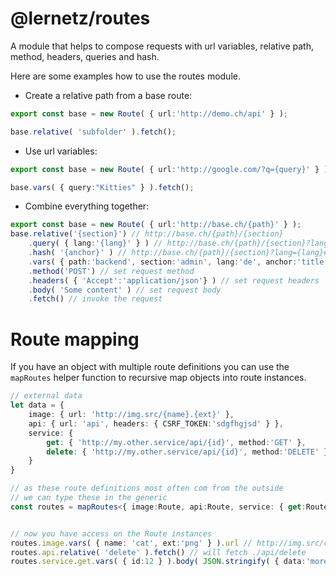 # @lernetz/routes

A module that helps to compose requests with url variables, relative path, method, headers, queries and hash.

Here are some examples how to use the routes module.

* Create a relative path from a base route:
```ts
export const base = new Route( { url:'http://demo.ch/api' } );

base.relative( 'subfolder' ).fetch();
```

* Use url variables:
```ts
export const base = new Route( { url:'http://google.com/?q={query}' } );

base.vars( { query:"Kitties" } ).fetch();
```

* Combine everything together:
```ts
export const base = new Route( { url:'http://base.ch/{path}' } );
base.relative('{section}') // http://base.ch/{path}/{section}
    .query( { lang:'{lang}' } ) // http://base.ch/{path}/{section}?lang={lang}
    .hash( '{anchor}' ) // http://base.ch/{path}/{section}?lang={lang}#{anchor}
    .vars( { path:'backend', section:'admin', lang:'de', anchor:'title' } ) // http://base.ch/backend/admin?lang=de#title
    .method('POST') // set request method
    .headers( { 'Accept':'application/json'} ) // set request headers
    .body( 'Some content' ) // set request body
    .fetch() // invoke the request
```


# Route mapping

If you have an object with multiple route definitions you can use the `mapRoutes` helper function to recursive map objects into route instances.

```ts
// external data
let data = {
    image: { url: 'http://img.src/{name}.{ext}' },
    api: { url: 'api', headers: { CSRF_TOKEN:'sdgfhgjsd' } },
    service: { 
        get: { 'http://my.other.service/api/{id}', method:'GET' },
        delete: { 'http://my.other.service/api/{id}', method:'DELETE' },
    }
}

// as these route definitions most often com from the outside
// we can type these in the generic
const routes = mapRoutes<{ image:Route, api:Route, service: { get:Route, delete:Route } } >( data );


// now you have access on the Route instances
routes.image.vars( { name: 'cat', ext:'png' } ).url // http://img.src/cat.png
routes.api.relative( 'delete' ).fetch() // will fetch ./api/delete
routes.service.get.vars( { id:12 } ).body( JSON.stringify( { data:'more' } ) ).fetch() // will fetch http://my.other.service/api/12 with GET method and { data:'more' } body.

